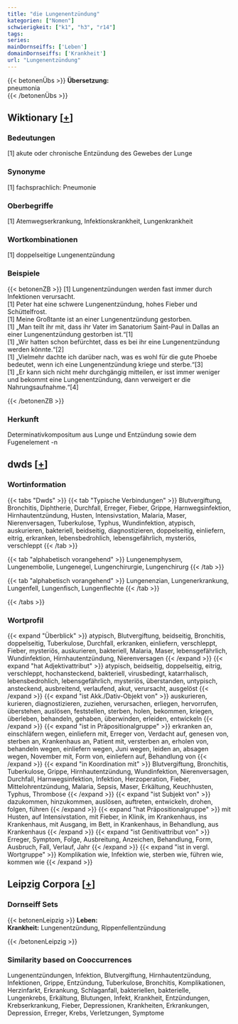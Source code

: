 ```yaml
---
title: "die Lungenentzündung"
kategorien: ["Nomen"]
schwierigkeit: ["k1", "h3", "r14"]
tags:
series:
mainDornseiffs: ['Leben']
domainDornseiffs: ['Krankheit']
url: "Lungenentzündung"
---
```


{{< betonenÜbs >}}
**Übersetzung:**  
pneumonia  
{{< /betonenÜbs >}}

## Wiktionary [[+](https://de.wiktionary.org/wiki/Lungenentzündung)]

### Bedeutungen
[1] akute oder chronische Entzündung des Gewebes der Lunge  

### Synonyme
[1] fachsprachlich: Pneumonie  

### Oberbegriffe
[1] Atemwegserkrankung, Infektionskrankheit, Lungenkrankheit  

### Wortkombinationen
[1] doppelseitige Lungenentzündung  

### Beispiele
{{< betonenZB >}}
[1] Lungenentzündungen werden fast immer durch Infektionen verursacht.  
[1] Peter hat eine schwere Lungenentzündung, hohes Fieber und Schüttelfrost.  
[1] Meine Großtante ist an einer Lungenentzündung gestorben.  
[1] „Man teilt ihr mit, dass ihr Vater im Sanatorium Saint-Paul in Dallas an einer Lungenentzündung gestorben ist.“[1]  
[1] „Wir hatten schon befürchtet, dass es bei ihr eine Lungenentzündung werden könnte.“[2]  
[1] „Vielmehr dachte ich darüber nach, was es wohl für die gute Phoebe bedeutet, wenn ich eine Lungenentzündung kriege und sterbe.“[3]  
[1] „Er kann sich nicht mehr durchgängig mitteilen, er isst immer weniger und bekommt eine Lungenentzündung, dann verweigert er die Nahrungsaufnahme.“[4]  

{{< /betonenZB >}}
### Herkunft
Determinativkompositum aus Lunge und Entzündung sowie dem Fugenelement -n  



## dwds [[+](https://www.dwds.de/wb/Lungenentzündung)]

### Wortinformation
{{< tabs "Dwds" >}}
{{< tab "Typische Verbindungen" >}}
Blutvergiftung, Bronchitis, Diphtherie, Durchfall, Erreger, Fieber, Grippe, Harnwegsinfektion, Hirnhautentzündung, Husten, Intensivstation, Malaria, Maser, Nierenversagen, Tuberkulose, Typhus, Wundinfektion, atypisch, auskurieren, bakteriell, beidseitig, diagnostizieren, doppelseitig, einliefern, eitrig, erkranken, lebensbedrohlich, lebensgefährlich, mysteriös, verschleppt
{{< /tab >}}

{{< tab "alphabetisch vorangehend" >}}
Lungenemphysem, Lungenembolie, Lungenegel, Lungenchirurgie, Lungenchirurg
{{< /tab >}}

{{< tab "alphabetisch vorangehend" >}}
Lungenenzian, Lungenerkrankung, Lungenfell, Lungenfisch, Lungenflechte
{{< /tab >}}

{{< /tabs >}}

### Wortprofil
{{< expand "Überblick" >}} atypisch, Blutvergiftung, beidseitig, Bronchitis, doppelseitig, Tuberkulose, Durchfall, erkranken, einliefern, verschleppt, Fieber, mysteriös, auskurieren, bakteriell, Malaria, Maser, lebensgefährlich, Wundinfektion, Hirnhautentzündung, Nierenversagen {{< /expand >}}
{{< expand "hat Adjektivattribut" >}} atypisch, beidseitig, doppelseitig, eitrig, verschleppt, hochansteckend, bakteriell, virusbedingt, katarrhalisch, lebensbedrohlich, lebensgefährlich, mysteriös, überstanden, untypisch, ansteckend, ausbreitend, verlaufend, akut, verursacht, ausgelöst {{< /expand >}}
{{< expand "ist Akk./Dativ-Objekt von" >}} auskurieren, kurieren, diagnostizieren, zuziehen, verursachen, erliegen, hervorrufen, überstehen, auslösen, feststellen, sterben, holen, bekommen, kriegen, überleben, behandeln, gehaben, überwinden, erleiden, entwickeln {{< /expand >}}
{{< expand "ist in Präpositionalgruppe" >}} erkranken an, einschläfern wegen, einliefern mit, Erreger von, Verdacht auf, genesen von, sterben an, Krankenhaus an, Patient mit, versterben an, erholen von, behandeln wegen, einliefern wegen, Juni wegen, leiden an, absagen wegen, November mit, Form von, einliefern auf, Behandlung von {{< /expand >}}
{{< expand "in Koordination mit" >}} Blutvergiftung, Bronchitis, Tuberkulose, Grippe, Hirnhautentzündung, Wundinfektion, Nierenversagen, Durchfall, Harnwegsinfektion, Infektion, Herzoperation, Fieber, Mittelohrentzündung, Malaria, Sepsis, Maser, Erkältung, Keuchhusten, Typhus, Thrombose {{< /expand >}}
{{< expand "ist Subjekt von" >}} dazukommen, hinzukommen, auslösen, auftreten, entwickeln, drohen, folgen, führen {{< /expand >}}
{{< expand "hat Präpositionalgruppe" >}} mit Husten, auf Intensivstation, mit Fieber, in Klinik, im Krankenhaus, ins Krankenhaus, mit Ausgang, im Bett, in Krankenhaus, in Behandlung, aus Krankenhaus {{< /expand >}}
{{< expand "ist Genitivattribut von" >}} Erreger, Symptom, Folge, Ausbreitung, Anzeichen, Behandlung, Form, Ausbruch, Fall, Verlauf, Jahr {{< /expand >}}
{{< expand "ist in vergl. Wortgruppe" >}} Komplikation wie, Infektion wie, sterben wie, führen wie, kommen wie {{< /expand >}}

## Leipzig Corpora [[+](https://corpora.uni-leipzig.de/en/res?word=Lungenentzündung&corpusId=deu_newscrawl-public_2018)]

### Dornseiff Sets
{{< betonenLeipzig >}}
**Leben:**  
**Krankheit:** Lungenentzündung, Rippenfellentzündung  

{{< /betonenLeipzig >}}

### Similarity based on Cooccurrences
Lungenentzündungen, Infektion, Blutvergiftung, Hirnhautentzündung, Infektionen, Grippe, Entzündung, Tuberkulose, Bronchitis, Komplikationen, Herzinfarkt, Erkrankung, Schlaganfall, bakteriellen, bakterielle, Lungenkrebs, Erkältung, Blutungen, Infekt, Krankheit, Entzündungen, Krebserkrankung, Fieber, Depressionen, Krankheiten, Erkrankungen, Depression, Erreger, Krebs, Verletzungen, Symptome


